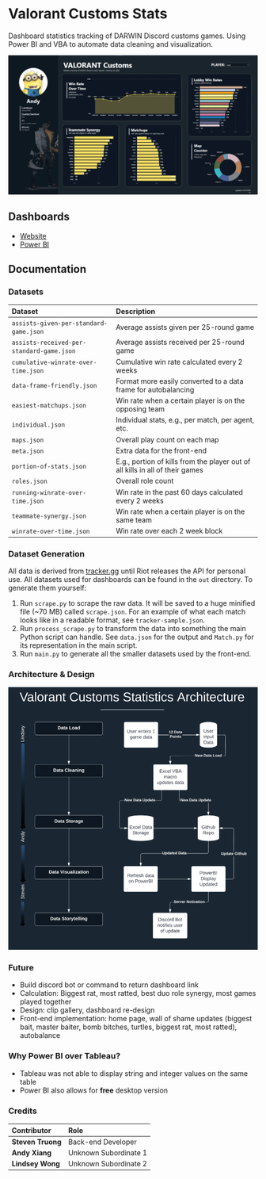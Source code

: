 # Valorant Customs Stats

Dashboard statistics tracking of DARWIN Discord customs games. Using Power BI and VBA to automate data cleaning and visualization.

![Dashboard](https://github.com/candysan7/valorant-customs-stats/blob/main/images/dashboard-versions/version1.2.png)

## Dashboards

- [Website](https://valorant-customs-graphs.vercel.app/)
- [Power BI](https://app.powerbi.com/view?r=eyJrIjoiNGUzNzMyOTctNTg2OC00YTEyLThmNjktOTJiOTE3ZGM0NjI3IiwidCI6IjlkZGFhY2ExLTM4OWYtNGNiMS1hMTEzLTA4MWJlNmNjMjVmYyIsImMiOjZ9)

## Documentation

### Datasets

| Dataset                                   | Description                                                                   |
| :---------------------------------------- | :---------------------------------------------------------------------------- |
| `assists-given-per-standard-game.json`    | Average assists given per 25-round game                                       |
| `assists-received-per-standard-game.json` | Average assists received per 25-round game                                    |
| `cumulative-winrate-over-time.json`       | Cumulative win rate calculated every 2 weeks                                  |
| `data-frame-friendly.json`                | Format more easily converted to a data frame for autobalancing                |
| `easiest-matchups.json`                   | Win rate when a certain player is on the opposing team                        |
| `individual.json`                         | Individual stats, e.g., per match, per agent, etc.                            |
| `maps.json`                               | Overall play count on each map                                                |
| `meta.json`                               | Extra data for the front-end                                                  |
| `portion-of-stats.json`                   | E.g., portion of kills from the player out of all kills in all of their games |
| `roles.json`                              | Overall role count                                                            |
| `running-winrate-over-time.json`          | Win rate in the past 60 days calculated every 2 weeks                         |
| `teammate-synergy.json`                   | Win rate when a certain player is on the same team                            |
| `winrate-over-time.json`                  | Win rate over each 2 week block                                               |


### Dataset Generation

All data is derived from [tracker.gg](https://tracker.gg/valorant) until Riot releases the API for personal use. All datasets used for dashboards can be found in the `out` directory. To generate them yourself:

1. Run `scrape.py` to scrape the raw data. It will be saved to a huge minified file (~70 MB) called `scrape.json`. For an example of what each match looks like in a readable format, see `tracker-sample.json`.
2. Run `process_scrape.py` to transform the data into something the main Python script can handle. See `data.json` for the output and `Match.py` for its representation in the main script.
3. Run `main.py` to generate all the smaller datasets used by the front-end.

### Architecture & Design

![Architecture](https://github.com/candysan7/valorant-customs-stats/blob/main/images/documentation/architecture4.png)

### Future

- Build discord bot or command to return dashboard link
- Calculation: Biggest rat, most ratted, best duo role synergy, most games played together
- Design: clip gallery, dashboard re-design
- Front-end implementation: home page, wall of shame updates (biggest bait, master baiter, bomb bitches, turtles, biggest rat, most ratted), autobalance

### Why Power BI over Tableau?

- Tableau was not able to display string and integer values on the same table
- Power BI also allows for **free** desktop version

### Credits

| Contributor       | Role                  |
| :---------------- | :-------------------- |
| **Steven Truong** | Back-end Developer    |
| **Andy Xiang**    | Unknown Subordinate 1 |
| **Lindsey Wong**  | Unknown Subordinate 2 |
